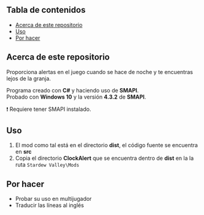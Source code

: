 ## Tabla de contenidos

- [Acerca de este repositorio](#Acerca-de-este-repositorio)
- [Uso](#Uso)
- [Por hacer](#Por-hacer)

## Acerca de este repositorio

Proporciona alertas en el juego cuando se hace de noche y te encuentras lejos de la granja.  

Programa creado con **C#** y haciendo uso de **SMAPI**.  
Probado con **Windows 10** y la versión **4.3.2** de **SMAPI**.  

❗ Requiere tener SMAPI instalado.

## Uso

1. El mod como tal está en el directorio **dist**, el código fuente se encuentra en **src**
2. Copia el directorio **ClockAlert** que se encuentra dentro de **dist** en la la ruta `Stardew Valley\Mods`

## Por hacer

- Probar su uso en multijugador
- Traducir las líneas al inglés